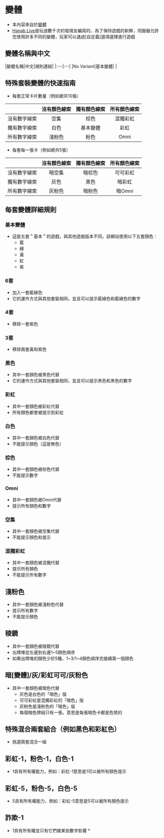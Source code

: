 # 變體
* 本內容來自於[變體](https://github.com/Zamiell/hanabi-live/blob/master/docs/VARIANTS.md#variants)
* [Hanab Live](https://hanab.live/lobby)是玩過數千次的發燒友編寫的，為了保持遊戲的新鮮，伺服器允許您使用許多不同的變體，玩家可以通過[自定義]選項選擇進行遊戲
## 變體名稱與中文

|變體名稱|中文|規則連結|
|:--:|:--|
|No Variant|基本變體|
|

## 特殊套裝變體的快速指南
* 每套正常卡片數量（例如總共10張）

||沒有顏色線索|獨有顏色線索|所有顏色線索|
|:--:|:--:|:--:|:--:|
|沒有數字線索|空集|棕色|混獨彩虹|
|獨有數字線索|白色|基本變體|彩虹|
|所有數字線索|淺粉色|粉色|Omni|

* 每套每一張卡（例如總共5張）

||沒有顏色線索|獨有顏色線索|所有顏色線索|
|:--:|:--:|:--:|:--:|
|沒有數字線索|暗空集|暗棕色|可可彩虹|
|獨有數字線索|灰色|黑色|暗彩虹|
|所有數字線索|灰粉色|暗粉色|暗Omni|

## 每套變體詳細規則
### 基本變體
* 這是五套＂基本＂的遊戲，與其他遊戲版本不同，該網站使用以下五套顏色：
  * 藍
  * 綠
  * 黃
  * 紅
  * 紫
### 6套
* 加入一套藍綠色
* 它的運作方式與其他套裝相同，並且可以提示藍綠色和藍綠色的數字
### 4套
* 移除一套紫色
### 3套
* 移除兩套黃和紫色
### 黑色
* 其中一套顏色被黑色代替
* 它的運作方式與其他套裝相同，並且可以提示黑色和黑色的數字
### 彩虹
* 其中一套顏色被彩虹代替
* 所有顏色都會被提示到彩虹

### 白色
* 其中一套顏色被白色代替
* 不能提示顏色（這是無色）
### 棕色
* 其中一套顏色被棕色代替
* 不能提示數字
### Omni
* 其中一套顏色被Omni代替
* 提示所有顏色和數字
### 空集
* 其中一套顏色被空集代替
* 不能提示顏色和提示
### 混獨彩虹
* 其中一套顏色被混獨代替
* 提示所有顏色
* 不能提示所有數字
## 淺粉色
* 其中一套顏色被淺粉色代替
* 提示所有數字
* 不能提示顏色
## 稜鏡
* 其中一套顏色被稜鏡代替
* 出牌堆從左邊到右邊1~5顏色順序
* 如果出牌堆的顏色少於5種，1~3/1~4顏色順序完接續第一個顏色
## 暗[變體]/灰/彩虹可可/灰粉色
* 其中一套顏色被暗色代替
  * 灰色是白色的「暗色」版
  * 可可彩虹是混獨彩虹的「暗色」版
  * 灰粉色是淺粉色的「暗色」版
  * 每個暗色牌組只有一張，意思是每張暗色卡都是危險的
## 特殊混合兩套組合（例如黑色和彩紅色）
* 挑選兩套混合一組
## 彩虹-1，粉色-1，白色-1
* 1具有所有權能力，例如：彩虹-1意思是1可以被所有顏色提示
## 彩虹-5，粉色-5，白色-5
* 5具有所有權能力，例如：彩虹-5意思是5可以被所有顏色提示
## 詐欺-1
* 1具有所有權並只有它們被某些數字影響
  * 
